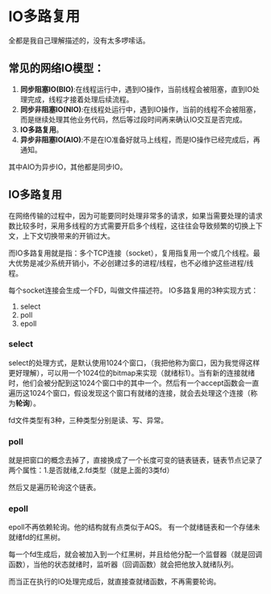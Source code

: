 # IO多路复用
全都是我自己理解描述的，没有太多啰嗦话。

## 常见的网络IO模型：
1. **同步阻塞IO(BIO)**:在线程运行中，遇到IO操作，当前线程会被阻塞，直到IO处理完成，线程才接着处理后续流程。
2. **同步非阻塞IO(NIO)**:在线程处运行中，遇到IO操作，当前的线程不会被阻塞，而是继续处理其他业务代码，然后等过段时间再来确认IO交互是否完成。
3. **IO多路复用**。
4. **异步非阻塞IO(AIO)**:不是在IO准备好就马上线程，而是IO操作已经完成后，再通知。

其中AIO为异步IO，其他都是同步IO。

## IO多路复用

在网络传输的过程中，因为可能要同时处理非常多的请求，如果当需要处理的请求数比较多时，采用多线程的方式需要开启多个线程，这往往会导致频繁的切换上下文，上下文切换带来的开销过大。

而IO多路复用就是指：多个TCP连接（socket），复用指复用一个或几个线程。最大优势是减少系统开销小，不必创建过多的进程/线程，也不必维护这些进程/线程。

每个socket连接会生成一个FD，叫做文件描述符。
IO多路复用的3种实现方式：
1. select
2. poll
3. epoll

### select
select的处理方式，是默认使用1024个窗口，（我把他称为窗口，因为我觉得这样更好理解），可以用一个1024位的bitmap来实现（就绪标1）。当有新的连接就绪时，他们会被分配到这1024个窗口中的其中一个。然后有一个accept函数会一直遍历这1024个窗口，假设发现这个窗口有就绪的连接，就会去处理这个连接（称为**轮询**）。

fd文件类型有3种，三种类型分别是读、写、异常。

### poll
就是把窗口的概念去掉了，直接换成了一个长度可变的链表链表，链表节点记录了两个属性：1.是否就绪,2.fd类型（就是上面的3类fd）

然后又是遍历轮询这个链表。

### epoll
epoll不再依赖轮询。他的结构就有点类似于AQS。 有一个就绪链表和一个存储未就绪fd的红黑树。

每一个fd生成后，就会被加入到一个红黑树，并且给他分配一个监督器（就是回调函数），当他的状态就绪时，监听器（回调函数）就会把他放入就绪队列。

而当正在执行的IO处理完成后，就直接查就绪函数，不再需要轮询。

